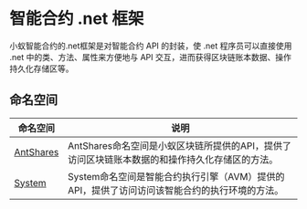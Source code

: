 # 智能合约 .net 框架

小蚁智能合约的.net框架是对智能合约 API 的封装，使 .net 程序员可以直接使用 .net 中的类、方法、属性来方便地与 API 交互，进而获得区块链账本数据、操作持久化存储区等。

## 命名空间

| 命名空间                             | 说明                                       |
| -------------------------------- | ---------------------------------------- |
| [AntShares](dotnet/antshares.md) | AntShares命名空间是小蚁区块链所提供的API，提供了访问区块链账本数据的和操作持久化存储区的方法。 |
| [System](dotnet/system.md)       | System命名空间是智能合约执行引擎（AVM）提供的API，提供了访问访问该智能合约的执行环境的方法。 |

